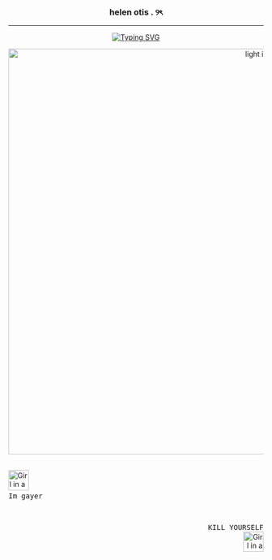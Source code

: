 <div class="markdown heading" dir="auto">
<h3 align="center" class="heading-element" dir="auto"> helen otis . ୨ৎ </h3>
<hr> </hr> 
<p align="center" dir="auto">
<a href="https://git.io/typing-svg"><img src="https://readme-typing-svg.herokuapp.com?font=Playfair+Display&weight=600&size=24&duration=2000&pause=300&color=233BFF&width=440&lines=Well%2C+I+know+you+lay+in+bed;Contemplating+your+own+death;Well%2C+just+look+at+what+you've+done;Don't+you+dare+forget+the+sun%2C+love." alt="Typing SVG" /></a>
</p>

<div>
  <p align="center" dir="auto">
  <img src="https://i.pinimg.com/736x/33/17/90/331790c54d36cb3b7ad214526ca2700b.jpg" alt="light imagay"width="1000" height="800">
    </div>
  </p>
  <div>
 <br>
  <img src="https://static.wikia.nocookie.net/planetoftheapes/images/1/1f/Caesar_-_CE_%282%29.png/revision/latest?cb=20220402161204" alt="Girl in a jacket" width="40" height="40">
  
<kbd>
  <br>
  Im gayer
  <br>&nbsp;
</kbd>
</div>

<div align="right">
  <p>
    <kbd>
    <br>
    KILL YOURSELF
    <br>&nbsp;
  </kbd>
    <img src="https://static.wikia.nocookie.net/planetoftheapes/images/1/1f/Caesar_-_CE_%282%29.png/revision/latest?cb=20220402161204" alt="Girl in a jacket" width="40" height="40">
  </p>
</div>

<!---
VANISHING-REVERIES/VANISHING-REVERIES is a ✨ special ✨ repository because its `README.md` (this file) appears on your GitHub profile.
You can click the Preview link to take a look at your changes.
--->
